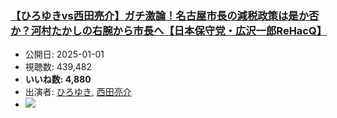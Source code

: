 ### [【ひろゆきvs西田亮介】ガチ激論！名古屋市長の減税政策は是か否か？河村たかしの右腕から市長へ【日本保守党・広沢一郎ReHacQ】](https://www.youtube.com/watch?v=MK3BpJAJu2Q)
-   公開日: 2025-01-01
-   視聴数: 439,482
-   **いいね数: 4,880**
-   出演者: [ひろゆき](/rehacq_fan/people/ひろゆき "wikilink"), [西田亮介](/rehacq_fan/people/西田亮介 "wikilink")
- [![](https://img.youtube.com/vi/MK3BpJAJu2Q/hqdefault.jpg)](https://www.youtube.com/watch?v=MK3BpJAJu2Q)
